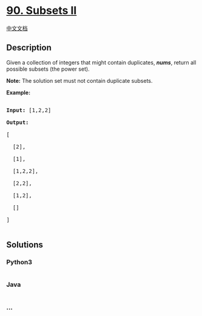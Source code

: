 # [90. Subsets II](https://leetcode.com/problems/subsets-ii)

[中文文档](/solution/0000-0099/0090.Subsets%20II/README.md)

## Description
<p>Given a collection of integers that might contain duplicates, <strong><em>nums</em></strong>, return all possible subsets (the power set).</p>



<p><strong>Note:</strong> The solution set must not contain duplicate subsets.</p>



<p><strong>Example:</strong></p>



<pre>

<strong>Input:</strong> [1,2,2]

<strong>Output:</strong>

[

  [2],

  [1],

  [1,2,2],

  [2,2],

  [1,2],

  []

]

</pre>




## Solutions


<!-- tabs:start -->

### **Python3**

```python

```

### **Java**

```java

```

### **...**
```

```

<!-- tabs:end -->